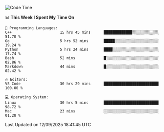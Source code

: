 
<!--START_SECTION:waka-->
![Code Time](http://img.shields.io/badge/Code%20Time-3%2C804%20hrs%2033%20mins-blue)

📊 **This Week I Spent My Time On** 

```text
💬 Programming Languages: 
C++                      15 hrs 45 mins      █████████████░░░░░░░░░░░░   51.70 % 
Go                       5 hrs 52 mins       █████░░░░░░░░░░░░░░░░░░░░   19.24 % 
Python                   5 hrs 24 mins       ████░░░░░░░░░░░░░░░░░░░░░   17.74 % 
Bash                     52 mins             █░░░░░░░░░░░░░░░░░░░░░░░░   02.86 % 
Markdown                 44 mins             █░░░░░░░░░░░░░░░░░░░░░░░░   02.42 % 

🔥 Editors: 
VS Code                  30 hrs 29 mins      █████████████████████████   100.00 % 

💻 Operating System: 
Linux                    30 hrs 5 mins       █████████████████████████   98.72 % 
Mac                      23 mins             ░░░░░░░░░░░░░░░░░░░░░░░░░   01.28 % 
```


 Last Updated on 12/09/2025 18:41:45 UTC
<!--END_SECTION:waka-->

